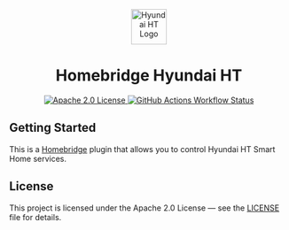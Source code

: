 <div align="center">
  <a href="https://hyundaiht.co.kr">
    <img alt="Hyundai HT Logo" src="https://hyundaiht.co.kr/kr/images/content/brand_logo_pink.png" height="64">
  </a>
  <h1>Homebridge Hyundai HT</h1>

  <a href="https://github.com/injoonH/homebridge-hyundai-ht/blob/latest/LICENSE">
    <img alt="Apache 2.0 License" src="https://img.shields.io/github/license/injoonH/homebridge-hyundai-ht?style=for-the-badge&labelColor=000">
  </a>
  <a href="https://github.com/injoonH/homebridge-hyundai-ht/actions">
    <img alt="GitHub Actions Workflow Status" src="https://img.shields.io/github/actions/workflow/status/injoonH/homebridge-hyundai-ht/build.yaml?style=for-the-badge&labelColor=000">
  </a>
</div>

## Getting Started

This is a [Homebridge](https://homebridge.io) plugin that allows you to control Hyundai HT Smart Home services.

## License

This project is licensed under the Apache 2.0 License — see the [LICENSE](LICENSE) file for details.

